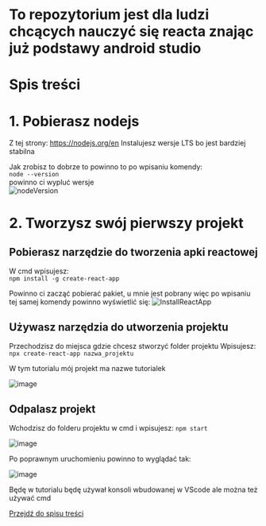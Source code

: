 # To repozytorium jest dla ludzi chcących nauczyć się reacta znając już podstawy android studio


# Spis treści



# 1. Pobierasz nodejs
Z tej strony: https://nodejs.org/en
Instalujesz wersje LTS bo jest bardziej stabilna

Jak zrobisz to dobrze to powinno to po wpisaniu komendy:  
`node --version`  
powinno ci wypluć wersje  
![nodeVersion](https://github.com/Gekimaru/reactTutorial/assets/85436765/80496753-8dc2-4069-9602-47ebbd3a2cbb)

# 2. Tworzysz swój pierwszy projekt
## Pobierasz narzędzie do tworzenia apki reactowej
W cmd wpisujesz:  
  `npm install -g create-react-app`    

Powinno ci zacząć pobierać pakiet, u mnie jest pobrany więc po wpisaniu tej samej komendy powinno wyświetlić się:
![InstallReactApp](https://github.com/Gekimaru/reactTutorial/assets/85436765/aa11a124-4312-4be0-a8f0-8cca8c3a1bbc)


## Używasz narzędzia do utworzenia projektu
Przechodzisz do miejsca gdzie chcesz stworzyć folder projektu
Wpisujesz:  
`npx create-react-app nazwa_projektu`   

W tym tutorialu mój projekt ma nazwe tutorialek  

![image](https://github.com/Gekimaru/reactTutorial/assets/85436765/ec8413a4-7046-4e49-be03-320dcf6ecdc3)
## Odpalasz projekt
Wchodzisz do folderu projektu w cmd i wpisujesz:
`npm start`  

![image](https://github.com/Gekimaru/reactTutorial/assets/85436765/256d8def-978c-476f-86df-3c067e52b951)

Po poprawnym uruchomieniu powinno to wyglądać tak:

![image](https://github.com/Gekimaru/reactTutorial/assets/85436765/c6f47187-0059-48d0-97dd-0cf1c9a35dea)

Będę w tutorialu będę używał konsoli wbudowanej w VScode ale można też używać cmd 


[Przejdź do spisu treści](#spis-treści)  

